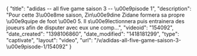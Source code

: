 {
    "title": "adidas -- all five game saison 3 -- \u00e9pisode 1",
    "description": "Pour cette 3\u00e8me saison, Zin\u00e9dine Zidane formera sa propre \u00e9quipe de foot \u00e0 5. Il s\u00e9lectionnera puis entrainera des joueurs afin de disputer avec eux une comp...",
    "videoid": "154092",
    "date_created": "1398106860",
    "date_modified": "1418181299",
    "type": "captivate",
    "layout": "video",
    "url": "\/v\/adidas-all-five-game-saison-3-\u00e9pisode-1\/154092"
}
